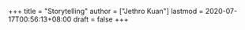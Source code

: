 +++
title = "Storytelling"
author = ["Jethro Kuan"]
lastmod = 2020-07-17T00:56:13+08:00
draft = false
+++
